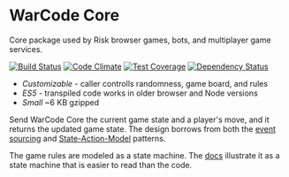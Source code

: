 # WarCode Core

Core package used by Risk browser games, bots, and multiplayer game services.

[![Build Status](https://travis-ci.org/matthewspivey/warcode-core.svg?branch=master)](https://travis-ci.org/matthewspivey/warcode-core)
[![Code Climate](https://codeclimate.com/github/matthewspivey/warcode-core/badges/gpa.svg)](https://codeclimate.com/github/matthewspivey/warcode-core)
[![Test Coverage](https://codeclimate.com/github/matthewspivey/warcode-core/badges/coverage.svg)](https://codeclimate.com/github/matthewspivey/warcode-core/coverage)
[![Dependency Status](https://gemnasium.com/badges/github.com/matthewspivey/warcode-core.svg)](https://gemnasium.com/github.com/matthewspivey/warcode-core)

* _Customizable_ - caller controlls randomness, game board, and rules
* _ES5_ - transpiled code works in older browser and Node versions
* _Small_ ~6 KB gzipped

Send WarCode Core the current game state and a player's move, and it returns the
updated game state. The design borrows from both the
[event sourcing](https://martinfowler.com/eaaDev/EventSourcing.html) and
[State-Action-Model](http://sam.js.org/) patterns.

The game rules are modeled as a state machine. The
[docs](http://matthewspivey.com/warcode-core/) illustrate it as a state machine
that is easier to read than the code.
